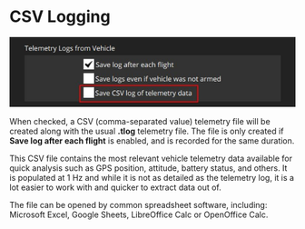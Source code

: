 # CSV Logging

![Csv checkbox](../../../assets/settings/general/csv.jpg)

When checked, a CSV (comma-separated value) telemetry file will be created along with the usual **.tlog** telemetry file.
The file is only created if **Save log after each flight** is enabled, and is recorded for the same duration.

This CSV file contains the most relevant vehicle telemetry data available for quick analysis such as GPS position, attitude, battery status, and others.
It is populated at 1 Hz and while it is not as detailed as the telemetry log, it is a lot easier to work with and quicker to extract data out of.

The file can be opened by common spreadsheet software, including: Microsoft Excel, Google Sheets, LibreOffice Calc or OpenOffice Calc.
